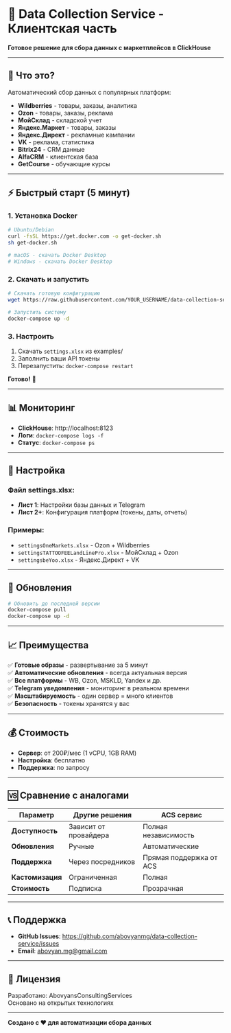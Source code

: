 # 🚀 Data Collection Service - Клиентская часть

**Готовое решение для сбора данных с маркетплейсов в ClickHouse**

---

## 🎯 Что это?

Автоматический сбор данных с популярных платформ:
- **Wildberries** - товары, заказы, аналитика
- **Ozon** - товары, заказы, реклама
- **МойСклад** - складской учет
- **Яндекс.Маркет** - товары, заказы
- **Яндекс.Директ** - рекламные кампании
- **VK** - реклама, статистика
- **Bitrix24** - CRM данные
- **AlfaCRM** - клиентская база
- **GetCourse** - обучающие курсы

---

## ⚡ Быстрый старт (5 минут)

### 1. Установка Docker
```bash
# Ubuntu/Debian
curl -fsSL https://get.docker.com -o get-docker.sh
sh get-docker.sh

# macOS - скачать Docker Desktop
# Windows - скачать Docker Desktop
```

### 2. Скачать и запустить
```bash
# Скачать готовую конфигурацию
wget https://raw.githubusercontent.com/YOUR_USERNAME/data-collection-service/main/client/docker-compose.yml

# Запустить систему
docker-compose up -d
```

### 3. Настроить
1. Скачать `settings.xlsx` из examples/
2. Заполнить ваши API токены
3. Перезапустить: `docker-compose restart`

**Готово!** 🎉

---

## 📊 Мониторинг

- **ClickHouse**: http://localhost:8123
- **Логи**: `docker-compose logs -f`
- **Статус**: `docker-compose ps`

---

## 🔧 Настройка

### Файл settings.xlsx:
- **Лист 1**: Настройки базы данных и Telegram
- **Лист 2+**: Конфигурация платформ (токены, даты, отчеты)

### Примеры:
- `settingsOneMarkets.xlsx` - Ozon + Wildberries
- `settingsTATTOOFEELandLinePro.xlsx` - МойСклад + Ozon
- `settingsbeYoo.xlsx` - Яндекс.Директ + VK

---

## 🔄 Обновления

```bash
# Обновить до последней версии
docker-compose pull
docker-compose up -d
```

---

## 📈 Преимущества

✅ **Готовые образы** - развертывание за 5 минут  
✅ **Автоматические обновления** - всегда актуальная версия  
✅ **Все платформы** - WB, Ozon, MSKLD, Yandex и др.  
✅ **Telegram уведомления** - мониторинг в реальном времени  
✅ **Масштабируемость** - один сервер = много клиентов  
✅ **Безопасность** - токены хранятся у вас  

---

## 💰 Стоимость

- **Сервер**: от 200₽/мес (1 vCPU, 1GB RAM)
- **Настройка**: бесплатно
- **Поддержка**: по запросу

---

## 🆚 Сравнение с аналогами

| Параметр | Другие решения | ACS сервис |
|----------|----------------|------------|
| **Доступность** | Зависит от провайдера | Полная независимость |
| **Обновления** | Ручные | Автоматические |
| **Поддержка** | Через посредников | Прямая поддержка от ACS |
| **Кастомизация** | Ограниченная | Полная |
| **Стоимость** | Подписка | Прозрачная |

---

## 📞 Поддержка

- **GitHub Issues**: https://github.com/abovyanmg/data-collection-service/issues
- **Email**: abovyan.mg@gmail.com

---

## 📄 Лицензия

Разработано: AbovyansConsultingServices  
Основано на открытых технологиях

---

**Создано с ❤️ для автоматизации сбора данных**
